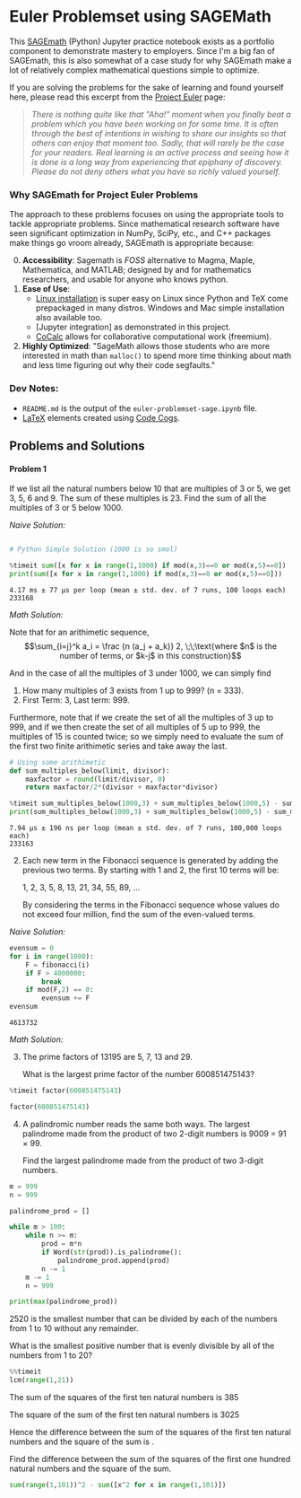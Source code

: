 # Euler Problemset using SAGEMath

This [SAGEmath](https://www.sagemath.org/) (Python) Jupyter practice notebook exists as a portfolio component to demonstrate mastery to employers. Since I'm a big fan of SAGEmath, this is also somewhat of a case study for why SAGEmath make a lot of relatively complex mathematical questions simple to optimize. 

If you are solving the problems for the sake of learning and found yourself here, please read this excerpt from the [Project Euler](https://projecteuler.net/) page: 
> _There is nothing quite like that "Aha!" moment when you finally beat a problem which you have been working on for some time. It is often through the best of intentions in wishing to share our insights so that others can enjoy that moment too. Sadly, that will rarely be the case for your readers. Real learning is an active process and seeing how it is done is a long way from experiencing that epiphany of discovery. Please do not deny others what you have so richly valued yourself._


### Why SAGEmath for Project Euler Problems

The approach to these problems focuses on using the appropriate tools to tackle appropriate problems. Since mathematical research software have seen significant optimization in NumPy, SciPy, etc., and C++ packages make things go vroom already, SAGEmath is appropriate because:

0. **Accessibility**: Sagemath is _FOSS_ alternative to Magma, Maple, Mathematica, and MATLAB; designed by and for mathematics researchers, and usable for anyone who knows python.
1. **Ease of Use**:
   - [Linux installation](https://doc.sagemath.org/html/en/installation/linux.html#sec-gnu-linux) is super easy on Linux since Python and TeX come prepackaged in many distros. Windows and Mac simple installation also available too.
   - [Jupyter integration] as demonstrated in this project. 
   - [CoCalc](https://cocalc.com/features/sage) allows for collaborative computational work (freemium).
2. **Highly Optimized**: "SageMath allows those students who are more interested in math than `malloc()` to spend more time thinking about math and less time figuring out why their code segfaults."


### Dev Notes:
- `README.md` is the output of the `euler-problemset-sage.ipynb` file.
- [LaTeX](https://www.latex-project.org/) elements created using [Code Cogs](https://latex.codecogs.com/).

## Problems and Solutions

#### Problem 1
If we list all the natural numbers below 10 that are multiples of 3 or 5, we get 3, 5, 6 and 9. The sum of these multiples is 23. Find the sum of all the multiples of 3 or 5 below 1000.

_Naive Solution:_


```python

# Python Simple Solution (1000 is so smol)

%timeit sum([x for x in range(1,1000) if mod(x,3)==0 or mod(x,5)==0])
print(sum([x for x in range(1,1000) if mod(x,3)==0 or mod(x,5)==0]))
```

    4.17 ms ± 77 µs per loop (mean ± std. dev. of 7 runs, 100 loops each)
    233168


_Math Solution:_

Note that for an arithimetic sequence, $$\sum_{i=j}^k a_i =  \frac {n (a_j + a_k)} 2, \;\;\text{where $n$ is the number of terms, or $k-j$ in this construction}$$ 

And in the case of all the multiples of 3 under 1000, we can simply find 
1. How many multiples of 3 exists from 1 up to 999? (n = 333).
2. First Term: 3, Last term: 999.

Furthermore, note that if we create the set of all the multiples of 3 up to 999, and if we then create the set of all multiples of 5 up to 999, the multiples of 15 is counted twice; so we simply need to evaluate the sum of the first two finite arithimetic series and take away the last.


```python
# Using some arithimetic
def sum_multiples_below(limit, divisor):
    maxfactor = round(limit/divisor, 0)
    return maxfactor/2*(divisor + maxfactor*divisor)

%timeit sum_multiples_below(1000,3) + sum_multiples_below(1000,5) - sum_multiples_below(1000,15)
print(sum_multiples_below(1000,3) + sum_multiples_below(1000,5) - sum_multiples_below(1000,15))

```

    7.94 µs ± 196 ns per loop (mean ± std. dev. of 7 runs, 100,000 loops each)
    233163


2. Each new term in the Fibonacci sequence is generated by adding the previous two terms. By starting with 1 and 2, the first 10 terms will be: 
   
   1, 2, 3, 5, 8, 13, 21, 34, 55, 89, ... 
   
   By considering the terms in the Fibonacci sequence whose values do not exceed four million, find the sum of the even-valued terms.

_Naive Solution:_


```python
evensum = 0
for i in range(1000):
    F = fibonacci(i)
    if F > 4000000:
        break
    if mod(F,2) == 0:
        evensum += F
evensum
```




    4613732



_Math Solution:_



3. The prime factors of 13195 are 5, 7, 13 and 29.

   What is the largest prime factor of the number 600851475143?


```python
%timeit factor(600851475143)

factor(600851475143)
```

4. A palindromic number reads the same both ways. The largest palindrome made from the product of two 2-digit numbers is 9009 = 91 × 99.

   Find the largest palindrome made from the product of two 3-digit numbers.


```python
m = 999
n = 999

palindrome_prod = []

while m > 100:
    while n >= m:
        prod = m*n
        if Word(str(prod)).is_palindrome():
            palindrome_prod.append(prod)
        n -= 1
    m -= 1
    n = 999

print(max(palindrome_prod))
```

2520 is the smallest number that can be divided by each of the numbers from 1 to 10 without any remainder.

What is the smallest positive number that is evenly divisible by all of the numbers from 1 to 20?


```python
%%timeit 
lcm(range(1,21))
```

The sum of the squares of the first ten natural numbers is 385

The square of the sum of the first ten natural numbers is 3025

Hence the difference between the sum of the squares of the first ten natural numbers and the square of the sum is .

Find the difference between the sum of the squares of the first one hundred natural numbers and the square of the sum.


```python
sum(range(1,101))^2 - sum([x^2 for x in range(1,101)])
```


```python

```
